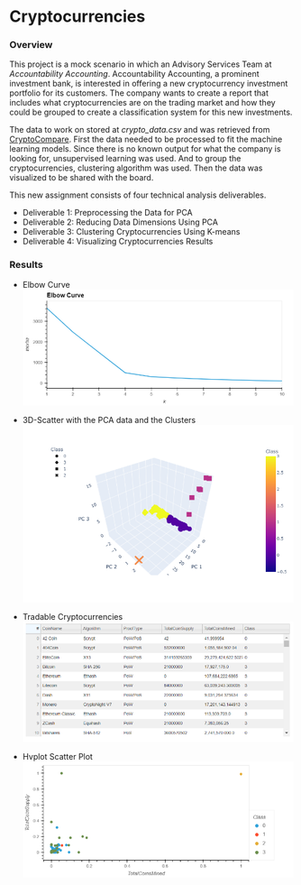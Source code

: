 # Cryptocurrencies

### **Overview**

This project is a mock scenario in which an Advisory Services Team at _Accountability Accounting_. Accountability Accounting, a prominent investment bank, is interested in offering a new cryptocurrency investment portfolio for its customers. The company wants to create a report that includes what cryptocurrencies are on the trading market and how they could be grouped to create a classification system for this new investments.

The data to work on stored at _crypto\_data.csv_ and was retrieved from [CryptoCompare](https://min-api.cryptocompare.com/data/all/coinlist). First the data needed to be processed to fit the machine learning models. Since there is no known output for what the company is looking for, unsupervised learning was used. And to group the cryptocurrencies, clustering algorithm was used. Then the data was visualized to be shared with the board.

This new assignment consists of four technical analysis deliverables.

- Deliverable 1: Preprocessing the Data for PCA
- Deliverable 2: Reducing Data Dimensions Using PCA
- Deliverable 3: Clustering Cryptocurrencies Using K-means
- Deliverable 4: Visualizing Cryptocurrencies Results

### **Results**

- Elbow Curve
![image](Images/Elbow_Curve.png)

- 3D-Scatter with the PCA data and the Clusters
![image](Images/clustered.png)

- Tradable Cryptocurrencies
![image](Images/tradable_cryptocurrencies.png)

- Hvplot Scatter Plot
![image](Images/hvplot.png)


